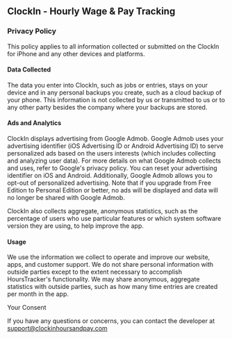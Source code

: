 ## ClockIn - Hourly Wage & Pay Tracking 

### Privacy Policy

This policy applies to all information collected or submitted on the ClockIn for iPhone and any other devices and platforms.

#### Data Collected
The data you enter into ClockIn, such as jobs or entries, stays on your device and in any personal backups you create, such as a cloud backup of your phone. This information is not collected by us or transmitted to us or to any other party besides the company where your backups are stored.

#### Ads and Analytics

ClockIn displays advertising from Google Admob. Google Admob uses your advertising identifier (iOS Advertising ID or Android Advertising ID) to serve personalized ads based on the users interests (which includes collecting and analyzing user data). For more details on what Google Admob collects and uses, refer to Google's privacy policy.
You can reset your advertising identifier on iOS and Android. Additionally, Google Admob allows you to opt-out of personalized advertising. Note that if you upgrade from Free Edition to Personal Edition or better, no ads will be displayed and data will no longer be shared with Google Admob.

ClockIn also collects aggregate, anonymous statistics, such as the percentage of users who use particular features or which system software version they are using, to help improve the app.

#### Usage
We use the information we collect to operate and improve our website, apps, and customer support.
We do not share personal information with outside parties except to the extent necessary to accomplish HoursTracker's functionality. We may share anonymous, aggregate statistics with outside parties, such as how many time entries are created per month in the app.

Your Consent

If you have any questions or concerns, you can contact the developer at support@clockinhoursandpay.com

